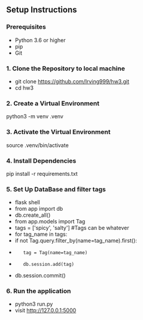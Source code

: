 ## Setup Instructions

### Prerequisites
- Python 3.6 or higher
- pip 
- Git 

### 1. Clone the Repository to local machine
- git clone https://github.com/Irving999/hw3.git
- cd hw3
  
### 2. Create a Virtual Environment
python3 -m venv .venv

### 3. Activate the Virtual Environment
source .venv/bin/activate

### 4. Install Dependencies
pip install -r requirements.txt

### 5. Set Up DataBase and filter tags
- flask shell
- from app import db
- db.create_all()
- from app.models import Tag
- tags = ['spicy', 'salty']    #Tags can be whatever
- for tag_name in tags:
-    if not Tag.query.filter_by(name=tag_name).first():
-        tag = Tag(name=tag_name)
-        db.session.add(tag)
- db.session.commit()

### 6. Run the application 
- python3 run.py
- visit http://127.0.0.1:5000
